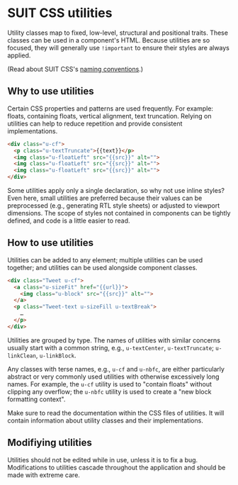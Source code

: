 # SUIT CSS utilities

Utility classes map to fixed, low-level, structural and positional traits.
These classes can be used in a component's HTML. Because utilities are so
focused, they will generally use `!important` to ensure their styles are always
applied.

(Read about SUIT CSS's [naming conventions](naming-conventions.md).)

## Why to use utilities

Certain CSS properties and patterns are used frequently. For example: floats,
containing floats, vertical alignment, text truncation. Relying on utilities
can help to reduce repetition and provide consistent implementations.

```html
<div class="u-cf">
  <p class="u-textTruncate">{{text}}</p>
  <img class="u-floatLeft" src="{{src}}" alt="">
  <img class="u-floatLeft" src="{{src}}" alt="">
  <img class="u-floatLeft" src="{{src}}" alt="">
</div>
```

Some utilities apply only a single declaration, so why not use inline styles?
Even here, small utilities are preferred because their values can be
preprocessed (e.g., generating RTL style sheets) or adjusted to viewport
dimensions. The scope of styles not contained in components can be tightly
defined, and code is a little easier to read.

## How to use utilities

Utilities can be added to any element; multiple utilities can be used together;
and utilities can be used alongside component classes.

```html
<div class="Tweet u-cf">
  <a class="u-sizeFit" href="{{url}}">
    <img class="u-block" src="{{src}}" alt="">
  </a>
  <p class="Tweet-text u-sizeFill u-textBreak">
    …
  </p>
</div>
```

Utilities are grouped by type. The names of utilities with similar concerns
usually start with a common string, e.g., `u-textCenter`, `u-textTruncate`;
`u-linkClean`, `u-linkBlock`.

Any classes with terse names, e.g., `u-cf` and `u-nbfc`, are either
particularly abstract or very commonly used utilities with otherwise
excessively long names. For example, the `u-cf` utility is used to "contain
floats" without clipping any overflow; the `u-nbfc` utility is used to create a
"new block formatting context".

Make sure to read the documentation within the CSS files of utilities. It will
contain information about utility classes and their implementations.

## Modifiying utilities

Utilities should not be edited while in use, unless it is to fix a bug.
Modifications to utilities cascade throughout the application and should be
made with extreme care.